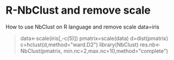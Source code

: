 # R-NbClust and remove scale
How to use NbClust on R language and remove scale
 data=iris
> data<-scale(iris[,-c(5)])
> pmatrix=scale(data)
> d=dist(pmatrix)
> c=hclust(d,method="ward.D2")
> library(NbClust)
> res.nb<-NbClust(pmatrix, min.nc=2,max.nc=10,method="complete")
